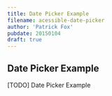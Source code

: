 ```yaml
---
title: Date Picker Example
filename: acessible-date-picker
author: 'Patrick Fox'
pubdate: 20150104
draft: true
---
```


<h2 data-page-title="Date Picker Example">Date Picker Example</h2>

[TODO] Date Picker Example

